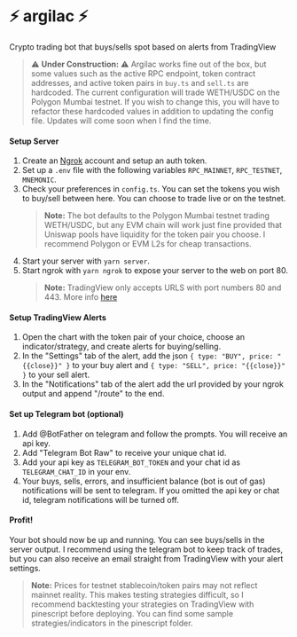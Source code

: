 # ⚡️ argilac ⚡️

Crypto trading bot that buys/sells spot based on alerts from TradingView

> ⚠️ **Under Construction:** ⚠️ Argilac works fine out of the box, but some values such as the active RPC endpoint, token contract addresses, and active token pairs in `buy.ts` and `sell.ts` are hardcoded. The current configuration will trade WETH/USDC on the Polygon Mumbai testnet. If you wish to change this, you will have to refactor these hardcoded values in addition to updating the config file. Updates will come soon when I find the time.

#### Setup Server

1. Create an [Ngrok](https://ngrok.com) account and setup an auth token.
2. Set up a `.env` file with the following variables `RPC_MAINNET`, `RPC_TESTNET`, `MNEMONIC`.
3. Check your preferences in `config.ts`. You can set the tokens you wish to buy/sell between here. You can choose to trade live or on the testnet.
   > **Note:** The bot defaults to the Polygon Mumbai testnet trading WETH/USDC, but any EVM chain will work just fine provided that Uniswap pools have liquidity for the token pair you choose. I recommend Polygon or EVM L2s for cheap transactions.
4. Start your server with `yarn server`.
5. Start ngrok with `yarn ngrok` to expose your server to the web on port 80.
   > **Note:** TradingView only accepts URLS with port numbers 80 and 443. More info [here](https://www.tradingview.com/support/solutions/43000529348-about-webhooks/)

#### Setup TradingView Alerts

1. Open the chart with the token pair of your choice, choose an indicator/strategy, and create alerts for buying/selling.
2. In the "Settings" tab of the alert, add the json `{ type: "BUY", price: "{{close}}" }` to your buy alert and `{ type: "SELL", price: "{{close}}" }` to your sell alert.
3. In the "Notifications" tab of the alert add the url provided by your ngrok output and append "/route" to the end.

#### Set up Telegram bot (optional)

1. Add @BotFather on telegram and follow the prompts. You will receive an api key.
2. Add "Telegram Bot Raw" to receive your unique chat id.
3. Add your api key as `TELEGRAM_BOT_TOKEN` and your chat id as `TELEGRAM_CHAT_ID` in your env.
4. Your buys, sells, errors, and insufficient balance (bot is out of gas) notifications will be sent to telegram. If you omitted the api key or chat id, telegram notifications will be turned off.

#### Profit!

Your bot should now be up and running. You can see buys/sells in the server output. I recommend using the telegram bot to keep track of trades, but you can also receive an email straight from TradingView with your alert settings.

> **Note:** Prices for testnet stablecoin/token pairs may not reflect mainnet reality. This makes testing strategies difficult, so I recommend backtesting your strategies on TradingView with pinescript before deploying. You can find some sample strategies/indicators in the pinescript folder.
